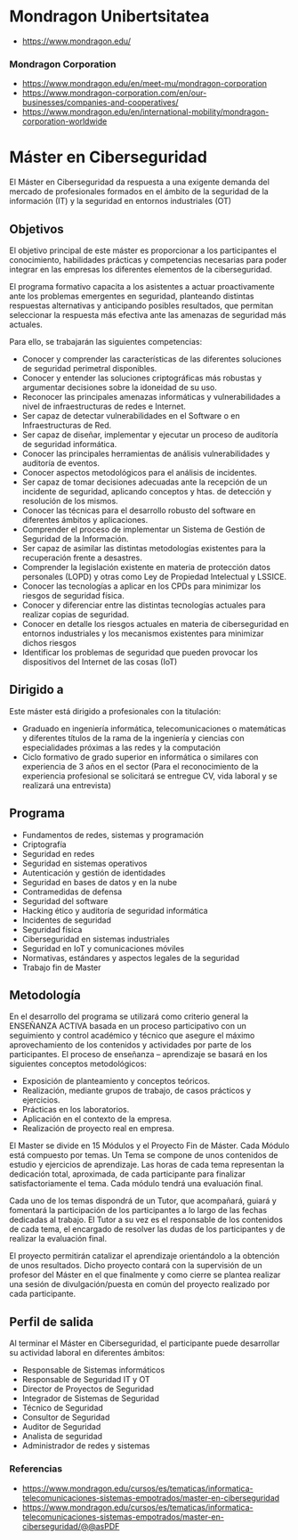 # Mondragon Unibertsitatea
* https://www.mondragon.edu/

### Mondragon Corporation
* https://www.mondragon.edu/en/meet-mu/mondragon-corporation
* https://www.mondragon-corporation.com/en/our-businesses/companies-and-cooperatives/
* https://www.mondragon.edu/en/international-mobility/mondragon-corporation-worldwide



# Máster en Ciberseguridad

El Máster en Ciberseguridad da respuesta a una exigente demanda del mercado de profesionales formados en el ámbito de la seguridad de la información (IT) y la seguridad en entornos industriales (OT)


## Objetivos

El objetivo principal de este máster es proporcionar a los participantes el conocimiento, habilidades prácticas y competencias necesarias para poder integrar en las empresas los diferentes elementos de la ciberseguridad.

El programa formativo capacita a los asistentes a actuar proactivamente ante los problemas emergentes en seguridad, planteando distintas respuestas alternativas y anticipando posibles resultados, que permitan seleccionar la respuesta más efectiva ante las amenazas de seguridad más actuales.

Para ello, se trabajarán las siguientes competencias:
* Conocer y comprender las características de las diferentes soluciones de seguridad perimetral disponibles.
* Conocer y entender las soluciones criptográficas más robustas y argumentar decisiones sobre la idoneidad de su uso.
* Reconocer las principales amenazas informáticas y vulnerabilidades a nivel de infraestructuras de redes e Internet.
* Ser capaz de detectar vulnerabilidades en el Software o en Infraestructuras de Red.
* Ser capaz de diseñar, implementar y ejecutar un proceso de auditoría de seguridad informática.
* Conocer las principales herramientas de análisis vulnerabilidades y auditoría de eventos.
* Conocer aspectos metodológicos para el análisis de incidentes.
* Ser capaz de tomar decisiones adecuadas ante la recepción de un incidente de seguridad, aplicando conceptos y htas. de detección y resolución de los mismos.
* Conocer las técnicas para el desarrollo robusto del software en diferentes ámbitos y aplicaciones.
* Comprender el proceso de implementar un Sistema de Gestión de Seguridad de la Información.
* Ser capaz de asimilar las distintas metodologías existentes para la recuperación frente a desastres.
* Comprender la legislación existente en materia de protección datos personales (LOPD) y otras como Ley de Propiedad Intelectual y LSSICE.
* Conocer las tecnologías a aplicar en los CPDs para minimizar los riesgos de seguridad física.
* Conocer y diferenciar entre las distintas tecnologías actuales para realizar copias de seguridad.
* Conocer en detalle los riesgos actuales en materia de ciberseguridad en entornos industriales y los mecanismos existentes para minimizar dichos riesgos
* Identificar los problemas de seguridad que pueden provocar los dispositivos del Internet de las cosas (IoT)


## Dirigido a

Este máster está dirigido a profesionales con la titulación:
* Graduado en ingeniería informática, telecomunicaciones o matemáticas y diferentes títulos de la rama de la ingeniería y ciencias con especialidades próximas a las redes y la computación
* Ciclo formativo de grado superior en informática o similares con experiencia de 3 años en el sector (Para el reconocimiento de la experiencia profesional se solicitará se entregue CV, vida laboral y se realizará una entrevista)


## Programa

* Fundamentos de redes, sistemas y programación
* Criptografía
* Seguridad en redes
* Seguridad en sistemas operativos
* Autenticación y gestión de identidades
* Seguridad en bases de datos y en la nube
* Contramedidas de defensa
* Seguridad del software
* Hacking ético y auditoría de seguridad informática
* Incidentes de seguridad
* Seguridad física
* Ciberseguridad en sistemas industriales
* Seguridad en IoT y comunicaciones móviles
* Normativas, estándares y aspectos legales de la seguridad
* Trabajo fin de Master



## Metodología

En el desarrollo del programa se utilizará como criterio general la ENSEÑANZA ACTIVA basada en un proceso participativo con un seguimiento y control académico y técnico que asegure el máximo aprovechamiento de los contenidos y actividades por parte de los participantes. El proceso de enseñanza – aprendizaje se basará en los siguientes conceptos metodológicos:
* Exposición de planteamiento y conceptos teóricos.
* Realización, mediante grupos de trabajo, de casos prácticos y ejercicios.
* Prácticas en los laboratorios.
* Aplicación en el contexto de la empresa.
* Realización de proyecto real en empresa.

El Master se divide en 15 Módulos y el Proyecto Fin de Máster. Cada Módulo está compuesto por temas. Un Tema se compone de unos contenidos de estudio y ejercicios de aprendizaje. Las horas de cada tema representan la dedicación total, aproximada, de cada participante para finalizar satisfactoriamente el tema. Cada módulo tendrá una evaluación final.

Cada uno de los temas dispondrá de un Tutor, que acompañará, guiará y fomentará la participación de los participantes a lo largo de las fechas dedicadas al trabajo. El Tutor a su vez es el responsable de los contenidos de cada tema, el encargado de resolver las dudas de los participantes y de realizar la evaluación final.

El proyecto permitirán catalizar el aprendizaje orientándolo a la obtención de unos resultados. Dicho proyecto contará con la supervisión de un profesor del Máster en el que finalmente y como cierre se plantea realizar una sesión de divulgación/puesta en común del proyecto realizado por cada participante.



## Perfil de salida

Al terminar el Máster en Ciberseguridad, el participante puede desarrollar su actividad laboral en diferentes ámbitos:

* Responsable de Sistemas informáticos
* Responsable de Seguridad IT y OT
* Director de Proyectos de Seguridad
* Integrador de Sistemas de Seguridad
* Técnico de Seguridad
* Consultor de Seguridad
* Auditor de Seguridad
* Analista de seguridad
* Administrador de redes y sistemas


### Referencias
* https://www.mondragon.edu/cursos/es/tematicas/informatica-telecomunicaciones-sistemas-empotrados/master-en-ciberseguridad
* https://www.mondragon.edu/cursos/es/tematicas/informatica-telecomunicaciones-sistemas-empotrados/master-en-ciberseguridad/@@asPDF

